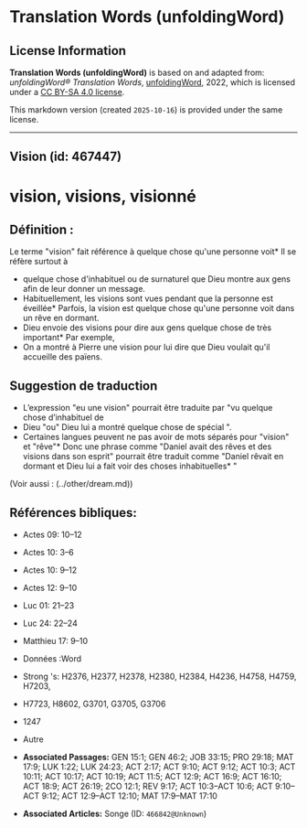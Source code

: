 # Translation Words (unfoldingWord)

## License Information

**Translation Words (unfoldingWord)** is based on and adapted from: _unfoldingWord® Translation Words_, [unfoldingWord](https://unfoldingword.org/utw), 2022, which is licensed under a [CC BY-SA 4.0 license](https://creativecommons.org/licenses/by-sa/4.0/legalcode.en).

This markdown version (created `2025-10-16`) is provided under the same license.



--------------------------------

## Vision (id: 467447)

vision, visions, visionné
=========================

Définition :
------------

Le terme "vision" fait référence à quelque chose qu'une personne voit\* Il se réfère surtout à

* quelque chose d'inhabituel ou de surnaturel que Dieu montre aux gens afin de leur donner un message.
* Habituellement, les visions sont vues pendant que la personne est éveillée\* Parfois, la vision est quelque chose qu'une personne voit dans un rêve en dormant.
* Dieu envoie des visions pour dire aux gens quelque chose de très important\* Par exemple,
* On a montré à Pierre une vision pour lui dire que Dieu voulait qu'il accueille des païens.

Suggestion de traduction
------------------------

* L’expression "eu une vision" pourrait être traduite par "vu quelque chose d’inhabituel de
* Dieu "ou" Dieu lui a montré quelque chose de spécial ".
* Certaines langues peuvent ne pas avoir de mots séparés pour "vision" et "rêve"\* Donc une phrase comme "Daniel avait des rêves et des visions dans son esprit" pourrait être traduit comme "Daniel rêvait en dormant et Dieu lui a fait voir des choses inhabituelles\* "

(Voir aussi : (../other/dream.md))

Références bibliques:
---------------------

* Actes 09: 10–12
* Actes 10: 3–6
* Actes 10: 9–12
* Actes 12: 9–10
* Luc 01: 21–23
* Luc 24: 22–24
* Matthieu 17: 9–10
* Données :Word
* Strong 's: H2376, H2377, H2378, H2380, H2384, H4236, H4758, H4759, H7203,
* H7723, H8602, G3701, G3705, G3706
* 1247
* Autre

* **Associated Passages:** GEN 15:1; GEN 46:2; JOB 33:15; PRO 29:18; MAT 17:9; LUK 1:22; LUK 24:23; ACT 2:17; ACT 9:10; ACT 9:12; ACT 10:3; ACT 10:11; ACT 10:17; ACT 10:19; ACT 11:5; ACT 12:9; ACT 16:9; ACT 16:10; ACT 18:9; ACT 26:19; 2CO 12:1; REV 9:17; ACT 10:3–ACT 10:6; ACT 9:10–ACT 9:12; ACT 12:9–ACT 12:10; MAT 17:9–MAT 17:10
* **Associated Articles:** Songe (ID: `466842@Unknown`)

